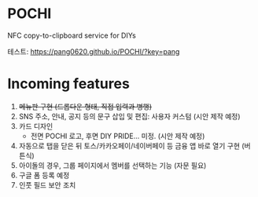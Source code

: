 # POCHI
NFC copy-to-clipboard service for DIYs

테스트:
https://pang0620.github.io/POCHI/?key=pang

# Incoming features
1. ~~메뉴판 구현 (드롭다운 형태, 직접 입력과 병행)~~
2. SNS 주소, 안내, 공지 등의 문구 삽입 및 편집: 사용자 커스텀 (시안 제작 예정)
3. 카드 디자인
   - 전면 POCHI 로고, 후면 DIY PRIDE… 미정. (시안 제작 예정)
4. 자동으로 탭을 닫은 뒤 토스/카카오페이/네이버페이 등 금융 앱 바로 열기 구현 (버튼식)
5. 아이돌의 경우, 그룹 페이지에서 멤버를 선택하는 기능 (자문 필요)
6. 구글 폼 등록 예정
7. 인풋 필드 보안 조치
